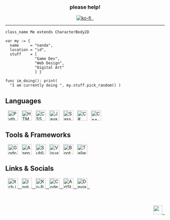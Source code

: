 
<div align="center">

<h3> please help! </h3>

<a href="https://ko-fi.com/L3L536B9Z"><img src="https://ko-fi.com/img/githubbutton_sm.svg" alt="ko-fi"/> &nbsp; </a>

</div>

<hr>

```gdscript
class_name Me extends CharacterBody2D

var my := {
  name     = "nanda",
  location = "id",
  stuff    = [
             "Game Dev",
             "Web Design",
             "Digital Art"
             ] }

func im_doing(): print(
  "I am currently doing ", my.stuff.pick_random() )

```

## Languages

&nbsp;
<img height="32" width="32" src="https://cdn.simpleicons.org/python/FCE217" alt="Python"/> &nbsp;
<img height="32" width="32" src="https://cdn.simpleicons.org/html5/F6C917" alt="HTML"/> &nbsp;
<img height="32" width="32" src="https://cdn.simpleicons.org/css3/F0B018" alt="CSS"/> &nbsp;
<img height="32" width="32" src="https://cdn.simpleicons.org/javascript/EA9819" alt="JavaScript"/> &nbsp;
<img height="32" width="32" src="https://cdn.simpleicons.org/sass/E47F1A" alt="Sass"/> &nbsp;
<img height="32" width="32" src="https://cdn.simpleicons.org/csharp/DE661B" alt="C#"/> &nbsp;
<img height="32" width="32" src="https://cdn.simpleicons.org/cplusplus/D94E1C" alt="C++"/> &nbsp;
</br>

## Tools & Frameworks

&nbsp;
<img height="32" width="32" src="https://cdn.simpleicons.org/godotengine/3BE6F9" alt="Godot Engine"/> &nbsp;
<img height="32" width="32" src="https://cdn.simpleicons.org/aseprite/37CAF4" alt="Aseprite"/> &nbsp;
<img height="32" width="32" src="https://cdn.simpleicons.org/sublimetext/34AEF0" alt="Sublime Text"/> &nbsp;
<img height="32" width="32" src="https://cdn.simpleicons.org/visualstudiocode/3092EB" alt="Visual Studio Code"/> &nbsp;
<img height="32" width="32" src="https://cdn.simpleicons.org/bootstrap/2D76E7" alt="Bootstrap"/> &nbsp;
<img height="32" width="32" src="https://cdn.simpleicons.org/tailwindcss/2A5BE3" alt="Tailwind CSS"/> &nbsp;
</br>

## Links & Socials

<div>
&nbsp;
<a href="https://nnda.itch.io"><img height="32" width="32" src="https://cdn.simpleicons.org/itchdotio/FC3A78" alt="Itch.io"/> &nbsp; </a>
<a href="https://www.instagram.com/nnda.afrd"><img height="32" width="32" src="https://cdn.simpleicons.org/instagram/EA3B91" alt="Instagram"/> &nbsp; </a>
<a href="https://ko-fi.com/nnda_"><img height="32" width="32" src="https://cdn.simpleicons.org/kofi/D83CAA" alt="Ko-fi"/> &nbsp; </a>
<a href="https://codepen.io/nnda"><img height="32" width="32" src="https://cdn.simpleicons.org/codepen/C73DC4" alt="CodePen"/> &nbsp; </a>
<a href="https://www.artstation.com/nnda"><img height="32" width="32" src="https://cdn.simpleicons.org/artstation/B53EDD" alt="ArtStation"/> &nbsp; </a>
<a href="https://www.artstation.com/nnda"><img height="32" width="32" src="https://cdn.simpleicons.org/deviantart/A43FF7" alt="DeviantArt"/> &nbsp; </a>
</div>
</br>

</br>
</br>

<div align="right">
<a href="https://github.com/nndda"><img height="28" src="https://img.shields.io/badge/Discord-nndd%230099-3841a1?style=flat-square&logo=discord&logoColor=white&labelColor=5865F2"/> &nbsp; </a>
</div>
